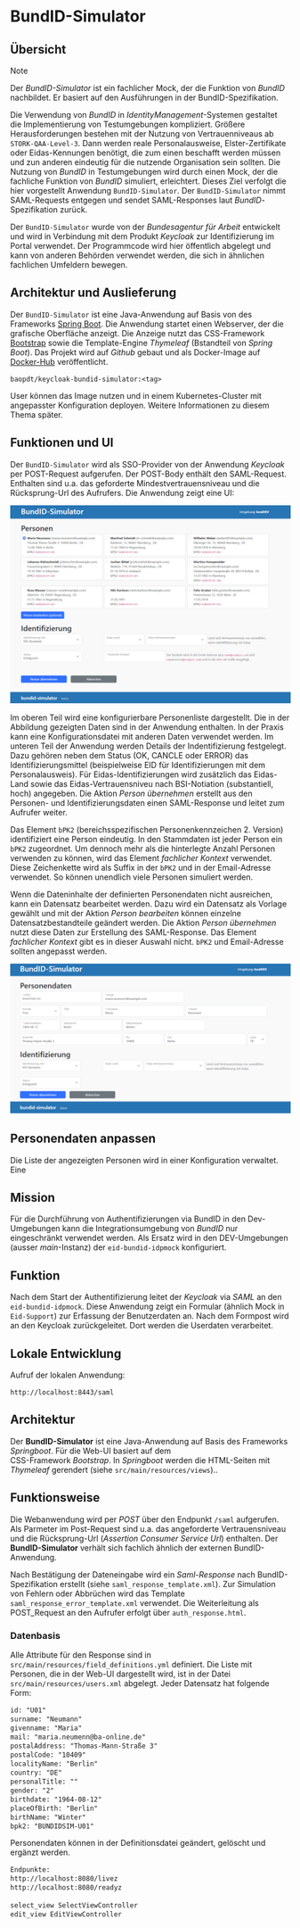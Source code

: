 # BundID-Simulator

## Übersicht

> [!NOTE]
> Der *BundID-Simulator* ist ein fachlicher Mock, der die Funktion von *BundID* nachbildet. Er basiert auf den 
> Ausführungen in der BundID-Spezifikation.

Die Verwendung von *BundID* in *IdentityManagement*-Systemen gestaltet die Implementierung von Testumgebungen kompliziert.
Größere Herausforderungen bestehen mit der Nutzung von Vertrauenniveaus ab `STORK-QAA-Level-3`. Dann werden reale Personalausweise, 
Elster-Zertifikate oder Eidas-Kennungen benötigt, die zum einen beschafft werden müssen und zun anderen eindeutig für 
die nutzende Organisation sein sollten. Die Nutzung von *BundID* in Testumgebungen wird durch einen Mock, der die fachliche Funktion von 
*BundID* simuliert, erleichtert. Dieses Ziel verfolgt die hier vorgestellt Anwendung `BundID-Simulator`. Der 
`BundID-Simulator` nimmt SAML-Requests entgegen und sendet SAML-Responses laut *BundID*-Spezifikation zurück.

Der `BundID-Simulator` wurde von der *Bundesagentur für Arbeit* entwickelt und wird in Verbindung mit dem Produkt
*Keycloak* zur Identifizierung im Portal verwendet. Der Programmcode wird hier öffentlich abgelegt und kann von 
anderen Behörden verwendet werden, die sich in ähnlichen fachlichen Umfeldern bewegen.

## Architektur und Auslieferung

Der `BundID-Simulator` ist eine Java-Anwendung auf Basis von des Frameworks [Spring Boot](https://spring.io/projects/spring-boot).
Die Anwendung startet einen Webserver, der die grafische Oberfläche anzeigt. Die Anzeige nutzt das CSS-Framework
[Bootstrap](https://getbootstrap.com/) sowie die Template-Engine *Thymeleaf* (Bstandteil von *Spring Boot*). Das Projekt 
wird auf *Github* gebaut und als Docker-Image auf [Docker-Hub](https://hub.docker.com/) veröffentlicht.

    baopdt/keycloak-bundid-simulator:<tag>

User können das Image nutzen und in einem Kubernetes-Cluster mit angepasster Konfiguration deployen. Weitere Informationen
zu diesem Thema später.

## Funktionen und UI

Der `BundID-Simulator` wird als SSO-Provider von der Anwendung *Keycloak* per POST-Request aufgerufen. Der POST-Body 
enthält den SAML-Request. Enthalten sind u.a. das geforderte Mindestvertrauensniveau und die Rücksprung-Url des
Aufrufers. Die Anwendung zeigt eine UI:

![Startseite BundID-Simulator](/doc/picture01.jpg)

Im oberen Teil wird eine konfigurierbare Personenliste dargestellt. Die in der Abbildung gezeigten Daten sind in der 
Anwendung enthalten. In der Praxis kann eine Konfigurationsdatei mit anderen Daten verwendet werden. Im unteren 
Teil der Anwendung werden Details der Indentifizierung festgelegt. Dazu gehören neben dem Status (OK, CANCLE oder ERROR) 
das Identifizierungsmittel (beispielweise EID für Identifizierungen mit dem Personalausweis). Für Eidas-Identifizierungen
wird zusätzlich das Eidas-Land sowie das Eidas-Vertrauensniveu nach BSI-Notiation (substantiell, hoch) angegeben. Die
Aktion *Person übernehmen* erstellt aus den Personen- und Identifizierungsdaten einen SAML-Response und leitet 
zum Aufrufer weiter.

Das Element `bPK2` (bereichsspezifischen Personenkennzeichen 2. Version) identifiziert eine Person eindeutig. In den Stammdaten 
ist jeder Person ein `bPK2` zugeordnet. Um dennoch mehr als die hinterlegte Anzahl Personen verwenden zu können, wird
das Element *fachlicher Kontext* verwendet. Diese Zeichenkette wird als Suffix in der `bPK2` und in der Email-Adresse 
verwendet. So können unendlich viele Personen simuliert werden.

Wenn die Dateninhalte der definierten Personendaten nicht ausreichen, kann ein Datensatz bearbeitet werden. 
Dazu wird ein Datensatz als Vorlage gewählt und mit der Aktion *Person bearbeiten* können einzelne 
Datensatzbestandteile geändert werden. Die Aktion *Person übernehmen* nutzt diese Daten zur Erstellung
des SAML-Response. Das Element *fachlicher Kontext* gibt es in dieser Auswahl nicht. `bPK2` und Email-Adresse
sollten angepasst werden.

![Person bearbeiten](/doc/picture02.jpg)

## Personendaten anpassen 

Die Liste der angezeigten Personen wird in einer Konfiguration verwaltet. Eine 


## Mission

Für die Durchführung von Authentifizierungen via BundID in den Dev-Umgebungen kann die Integrationsumgebung
von *BundID* nur eingeschränkt verwendet werden. Als Ersatz wird in den DEV-Umgebungen (ausser *main*-Instanz) 
der `eid-bundid-idpmock` konfiguriert.

## Funktion

Nach dem Start der Authentifizierung leitet der *Keycloak* via *SAML* an den `eid-bundid-idpmock`. Diese 
Anwendung zeigt ein Formular (ähnlich Mock in `Eid-Support`) zur Erfassung der Benutzerdaten an. Nach dem 
Formpost wird an den Keycloak zurückgeleitet. Dort werden die Userdaten verarbeitet.

## Lokale Entwicklung

Aufruf der lokalen Anwendung:

    http://localhost:8443/saml

## Architektur

Der **BundID-Simulator** ist eine Java-Anwendung auf Basis des Frameworks *Springboot*. Für die Web-UI basiert auf dem  
CSS-Framework *Bootstrap*. In *Springboot* werden die HTML-Seiten mit *Thymeleaf* gerendert (siehe 
`src/main/resources/views`)..  

## Funktionsweise

Die Webanwendung wird per *POST* über den Endpunkt `/saml` aufgerufen. Als Parmeter im Post-Request sind u.a. das 
angeforderte Vertrauensniveau und die Rücksprung-Url (*Assertion Consumer Service Url*) enthalten. Der **BundID-Simulator** 
verhält sich fachlich ähnlich der externen BundID-Anwendung. 

Nach Bestätigung der Dateneingabe wird ein *Saml-Response* nach BundID-Spezifikation erstellt (siehe 
`saml_response_template.xml`). Zur Simulation von Fehlern oder Abbrüchen wird das Template `saml_response_error_template.xml`
verwendet. Die Weiterleitung als POST_Request an den Aufrufer erfolgt über `auth_response.html`. 

### Datenbasis

Alle Attribute für den Response sind in `src/main/resources/field_definitions.yml` definiert. Die Liste mit Personen, 
die in der Web-UI dargestellt wird, ist in der Datei `src/main/resources/users.xml` abgelegt. Jeder Datensatz hat folgende 
Form:

    id: "U01"
    surname: "Neumann"
    givenname: "Maria"
    mail: "maria.neumenn@ba-online.de"
    postalAddress: "Thomas-Mann-Straße 3"
    postalCode: "10409"
    localityName: "Berlin"
    country: "DE"
    personalTitle: ""
    gender: "2"
    birthdate: "1964-08-12"
    placeOfBirth: "Berlin"
    birthName: "Winter"
    bpk2: "BUNDIDSIM-U01"

Personendaten können in der Definitionsdatei geändert, gelöscht und ergänzt werden.

    Endpunkte: 
    http://localhost:8080/livez
    http://localhost:8080/readyz

    select_view SelectViewController
    edit_view EditViewController
